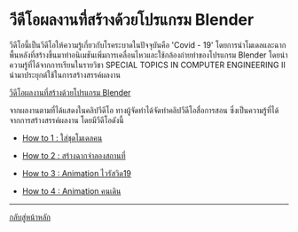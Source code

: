 # วีดีโอผลงานที่สร้างด้วยโปรแกรม Blender
วีดีโอนี้เป็นวีดีโอให้ความรู้เกี่ยวกับโรคระบาดในปัจจุบันคือ 'Covid - 19' โดยการนำโมเดลและฉากพื้นหลังที่สร้างขึ้นมาทำอนิเมชันเพิ่มการเคลื่อนไหวและใช้กล้องถ่ายทำของโปรแกรม Blender โดยนำความรู้ที่ได้จากการเรียนในรายวิชา SPECIAL TOPICS IN COMPUTER ENGINEERING II นำมาประยุกต์ใช้ในการสร้างสรรค์ผลงาน

[วีดีโอผลงานที่สร้างด้วยโปรแกรม Blender ](https://www.youtube.com/watch?v=PNT9KrbnXU0)

จากผลงานตามที่ได้แสดงในคลิปวีดีโอ ทางผู้จัดทำได้จัดทำคลิปวีดีโอสื่อการสอน ซึ่งเป็นความรู้ที่ได้จากการสร้างสรรค์ผลงาน โดยมีวีดีโอดังนี้

- [How to 1 : ใส่ชุดโมเดลคน](https://www.youtube.com/watch?v=lwgXd2gAtK8)

- [How to 2 : สร้างฉากจำลองสถานที่](https://www.youtube.com/watch?v=DfmHMf8tAJY)

- [How to 3 : Animation ไวรัสวิด19](https://www.youtube.com/watch?v=kSE6KzLNCY8)

- [How to 4 : Animation คนเดิน](https://www.youtube.com/watch?v=hJNukrtWdDA)


----------------------------------
[กลับสู่หน้าหลัก](/README.md)

